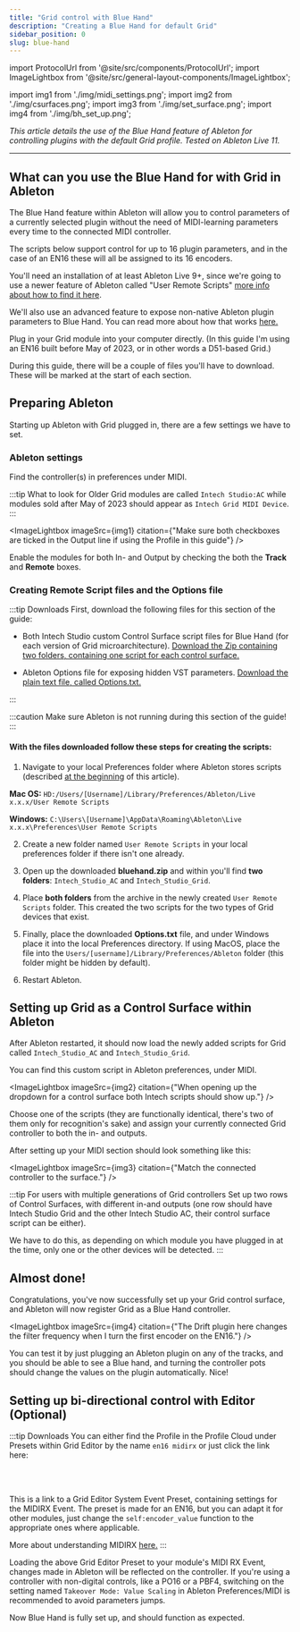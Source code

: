```yaml
---
title: "Grid control with Blue Hand"
description: "Creating a Blue Hand for default Grid"
sidebar_position: 0
slug: blue-hand
---
```


import ProtocolUrl from '@site/src/components/ProtocolUrl';
import ImageLightbox from '@site/src/general-layout-components/ImageLightbox';

import img1 from './img/midi_settings.png';
import img2 from './img/csurfaces.png';
import img3 from './img/set_surface.png';
import img4 from './img/bh_set_up.png';



*This article details the use of the Blue Hand feature of Ableton for controlling plugins with the default Grid profile. Tested on Ableton Live 11.*


---



## What can you use the Blue Hand for with Grid in Ableton

The Blue Hand feature within Ableton will allow you to control parameters of a currently selected plugin without the need of MIDI-learning parameters every time to the connected MIDI controller.

The scripts below support control for up to 16 plugin parameters, and in the case of an EN16 these will all be assigned to its 16 encoders.

You'll need an installation of at least Ableton Live 9+, since we're going to use a newer feature of Ableton called "User Remote Scripts" [more info about how to find it here](https://help.ableton.com/hc/en-us/articles/206240184-Creating-your-own-Control-Surface-script). 

We'll also use an advanced feature to expose non-native Ableton plugin parameters to Blue Hand. You can read more about how that works [here.](https://help.ableton.com/hc/en-us/articles/6003224107292-Options-txt-file) 

Plug in your Grid module into your computer directly. (In this guide I'm using an EN16 built before May of 2023, or in other words a D51-based Grid.)

During this guide, there will be a couple of files you'll have to download. These will be marked at the start of each section.



## Preparing Ableton

Starting up Ableton with Grid plugged in, there are a few settings we have to set.

### Ableton settings

Find the controller(s) in preferences under MIDI.

:::tip What to look for
Older Grid modules are called `Intech Studio:AC` while modules sold after May of 2023 should appear as `Intech Grid MIDI Device`.
:::

<ImageLightbox imageSrc={img1}  citation={"Make sure both checkboxes are ticked in the Output line if using the Profile in this guide"} />

Enable the modules for both In- and Output by checking the both the **Track** and **Remote** boxes. 

### Creating Remote Script files and the Options file

:::tip Downloads
First, download the following files for this section of the guide:

- Both Intech Studio custom Control Surface script files for Blue Hand (for each version of Grid microarchitecture). 
<a target="_blank" href="/presets/bluehand/bluehand.zip" download="bluehand.zip"> Download the Zip containing two folders, containing one script for each control surface.</a> 

- Ableton Options file for exposing hidden VST parameters. 
<a target="_blank" href="/presets/bluehand/Options.txt" download="Options.txt"> Download the plain text file, called Options.txt.</a> 

:::

:::caution
Make sure Ableton is not running during this section of the guide!
:::




#### With the files downloaded follow these steps for creating the scripts:

1. Navigate to your local Preferences folder where Ableton stores scripts (described [at the beginning](./blue-hand.md#what-can-you-use-the-blue-hand-for-with-grid-in-ableton) of this article).

**Mac OS:** `HD:/Users/[Username]/Library/Preferences/Ableton/Live x.x.x/User Remote Scripts`

**Windows:** `C:\Users\[Username]\AppData\Roaming\Ableton\Live x.x.x\Preferences\User Remote Scripts`

2. Create a new folder named `User Remote Scripts` in your local preferences folder if there isn't one already.

3. Open up the downloaded **bluehand.zip** and within you'll find **two folders**: `Intech_Studio_AC` and `Intech_Studio_Grid`.

4. Place **both folders** from the archive in the newly created `User Remote Scripts` folder. This created the two scripts for the two types of Grid devices that exist.

5. Finally, place the downloaded **Options.txt** file, and under Windows place it into the local Preferences directory. If using MacOS, place the file into the `Users/[username]/Library/Preferences/Ableton` folder (this folder might be hidden by default).

6. Restart Ableton.

## Setting up Grid as a Control Surface within Ableton

After Ableton restarted, it should now load the newly added scripts for Grid called `Intech_Studio_AC` and `Intech_Studio_Grid`.

You can find this custom script in Ableton preferences, under MIDI.

<ImageLightbox imageSrc={img2}  citation={"When opening up the dropdown for a control surface both Intech scripts should show up."} />

Choose one of the scripts (they are functionally identical, there's two of them only for recognition's sake) and assign your currently connected Grid controller to both the in- and outputs.

After setting up your MIDI section should look something like this:

<ImageLightbox imageSrc={img3}  citation={"Match the connected controller to the surface."} />

:::tip For users with multiple generations of Grid controllers
Set up two rows of Control Surfaces, with different in-and outputs (one row should have Intech Studio Grid and the other Intech Studio AC, their control surface script can be either).

We have to do this, as depending on which module you have plugged in at the time, only one or the other devices will be detected.
:::

## Almost done!

Congratulations, you've now successfully set up your Grid control surface, and Ableton will now register Grid as a Blue Hand controller.

<ImageLightbox imageSrc={img4}  citation={"The Drift plugin here changes the filter frequency when I turn the first encoder on the EN16."} />


You can test it by just plugging an Ableton plugin on any of the tracks, and you should be able to see a Blue hand, and turning the controller pots should change the values on the plugin automatically. Nice!


## Setting up bi-directional control with Editor (Optional)

:::tip Downloads
You can either find the Profile in the Profile Cloud under Presets within Grid Editor by the name `en16 midirx` or just click the link here:

<ProtocolUrl title="Click here to import the EN16 MIDIRX Preset in Editor" protocolUrl="grid-editor://?config-link=weNFaPglV3lnwzeKElVr"/>

<br></br>

This is a link to a Grid Editor System Event Preset, containing settings for the MIDIRX Event. The preset is made for an EN16, but you can adapt it for other modules, just change the `self:encoder_value` function to the appropriate ones where applicable.

More about understanding MIDIRX [here.](/docs/wiki/more/midi-rx.md) 
:::

Loading the above Grid Editor Preset to your module's MIDI RX Event, changes made in Ableton will be reflected on the controller. If you're using a controller with non-digital controls, like a PO16 or a PBF4, switching on the setting named `Takeover Mode: Value Scaling` in Ableton Preferences/MIDI is recommended to avoid parameters jumps.


Now Blue Hand is fully set up, and should function as expected.


